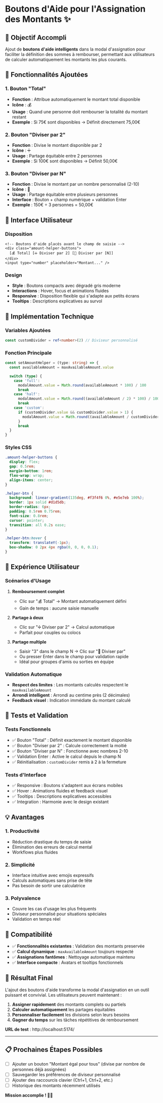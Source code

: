# Boutons d'Aide pour l'Assignation des Montants ✨

## 🎯 Objectif Accompli

Ajout de **boutons d'aide intelligents** dans la modal d'assignation pour faciliter la définition
des sommes à rembourser, permettant aux utilisateurs de calculer automatiquement les montants les
plus courants.

## 🚀 Fonctionnalités Ajoutées

### 1. **Bouton "Total"**

- **Fonction** : Attribue automatiquement le montant total disponible
- **Icône** : 💰
- **Usage** : Quand une personne doit rembourser la totalité du montant restant
- **Exemple** : Si 75€ sont disponibles → Définit directement 75,00€

### 2. **Bouton "Diviser par 2"**

- **Fonction** : Divise le montant disponible par 2
- **Icône** : ➗
- **Usage** : Partage équitable entre 2 personnes
- **Exemple** : Si 100€ sont disponibles → Définit 50,00€

### 3. **Bouton "Diviser par N"**

- **Fonction** : Divise le montant par un nombre personnalisé (2-10)
- **Icône** : 🔢
- **Usage** : Partage équitable entre plusieurs personnes
- **Interface** : Bouton + champ numérique + validation Enter
- **Exemple** : 150€ ÷ 3 personnes = 50,00€

## 🎨 Interface Utilisateur

### Disposition

```vue
<!-- Boutons d'aide placés avant le champ de saisie -->
<div class="amount-helper-buttons">
  [💰 Total] [➗ Diviser par 2] [🔢 Diviser par [N]]
</div>
<input type="number" placeholder="Montant..." />
```

### Design

- **Style** : Boutons compacts avec dégradé gris moderne
- **Interactions** : Hover, focus et animations fluides
- **Responsive** : Disposition flexible qui s'adapte aux petits écrans
- **Tooltips** : Descriptions explicatives au survol

## 🔧 Implémentation Technique

### Variables Ajoutées

```typescript
const customDivider = ref<number>(2) // Diviseur personnalisé
```

### Fonction Principale

```typescript
const setAmountHelper = (type: string) => {
  const availableAmount = maxAvailableAmount.value

  switch (type) {
    case 'full':
      modalAmount.value = Math.round(availableAmount * 100) / 100
      break
    case 'half':
      modalAmount.value = Math.round((availableAmount / 2) * 100) / 100
      break
    case 'custom':
      if (customDivider.value && customDivider.value > 1) {
        modalAmount.value = Math.round((availableAmount / customDivider.value) * 100) / 100
      }
      break
  }
}
```

### Styles CSS

```css
.amount-helper-buttons {
  display: flex;
  gap: 0.5rem;
  margin-bottom: 1rem;
  flex-wrap: wrap;
  align-items: center;
}

.helper-btn {
  background: linear-gradient(135deg, #f3f4f6 0%, #e5e7eb 100%);
  border: 1px solid #d1d5db;
  border-radius: 6px;
  padding: 0.5rem 0.75rem;
  font-size: 0.8rem;
  cursor: pointer;
  transition: all 0.2s ease;
}

.helper-btn:hover {
  transform: translateY(-1px);
  box-shadow: 0 2px 4px rgba(0, 0, 0, 0.1);
}
```

## 📱 Expérience Utilisateur

### Scénarios d'Usage

1. **Remboursement complet**

   - Clic sur "💰 Total" → Montant automatiquement défini
   - Gain de temps : aucune saisie manuelle

2. **Partage à deux**

   - Clic sur "➗ Diviser par 2" → Calcul automatique
   - Parfait pour couples ou colocs

3. **Partage multiple**
   - Saisir "3" dans le champ N → Clic sur "🔢 Diviser par"
   - Ou presser Enter dans le champ pour validation rapide
   - Idéal pour groupes d'amis ou sorties en équipe

### Validation Automatique

- **Respect des limites** : Les montants calculés respectent le `maxAvailableAmount`
- **Arrondi intelligent** : Arrondi au centime près (2 décimales)
- **Feedback visuel** : Indication immédiate du montant calculé

## 🧪 Tests et Validation

### Tests Fonctionnels

- ✅ Bouton "Total" : Définit exactement le montant disponible
- ✅ Bouton "Diviser par 2" : Calcule correctement la moitié
- ✅ Bouton "Diviser par N" : Fonctionne avec nombres 2-10
- ✅ Validation Enter : Active le calcul depuis le champ N
- ✅ Réinitialisation : `customDivider` remis à 2 à la fermeture

### Tests d'Interface

- ✅ Responsive : Boutons s'adaptent aux écrans mobiles
- ✅ Hover : Animations fluides et feedback visuel
- ✅ Tooltips : Descriptions explicatives accessibles
- ✅ Integration : Harmonie avec le design existant

## 💡 Avantages

### 1. **Productivité**

- Réduction drastique du temps de saisie
- Élimination des erreurs de calcul mental
- Workflows plus fluides

### 2. **Simplicité**

- Interface intuitive avec emojis expressifs
- Calculs automatiques sans prise de tête
- Pas besoin de sortir une calculatrice

### 3. **Polyvalence**

- Couvre les cas d'usage les plus fréquents
- Diviseur personnalisé pour situations spéciales
- Validation en temps réel

## 🔄 Compatibilité

- ✅ **Fonctionnalités existantes** : Validation des montants preservée
- ✅ **Calcul dynamique** : `maxAvailableAmount` toujours respecté
- ✅ **Assignations fantômes** : Nettoyage automatique maintenu
- ✅ **Interface compacte** : Avatars et tooltips fonctionnels

## 🎉 Résultat Final

L'ajout des boutons d'aide transforme la modal d'assignation en un outil puissant et convivial. Les
utilisateurs peuvent maintenant :

1. **Assigner rapidement** des montants complets ou partiels
2. **Calculer automatiquement** les partages équitables
3. **Personnaliser facilement** les divisions selon leurs besoins
4. **Gagner du temps** sur les tâches répétitives de remboursement

**URL de test** : http://localhost:5174/

---

## 📋 Prochaines Étapes Possibles

- [ ] Ajouter un bouton "Montant égal pour tous" (divise par nombre de personnes déjà assignées)
- [ ] Sauvegarder les préférences de diviseur personnalisé
- [ ] Ajouter des raccourcis clavier (Ctrl+1, Ctrl+2, etc.)
- [ ] Historique des montants récemment utilisés

**Mission accomplie ! 🎯✨**
